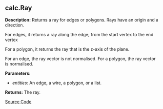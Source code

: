 ## calc.Ray  
  
  
**Description:** Returns a ray for edges or polygons. Rays have an origin and a direction.


For edges, it returns a ray along the edge, from the start vertex to the end vertex


For a polygon, it returns the ray that is the z-axis of the plane.


For an edge, the ray vector is not normalised. For a polygon, the ray vector is normalised.  
  
**Parameters:**  
  * *entities:* An edge, a wire, a polygon, or a list.  
  
**Returns:** The ray.  

[Source Code](https://github.com/design-automation/mobius-sim-funcs/blob/main/src/modules/functions/calc/Ray.ts) 